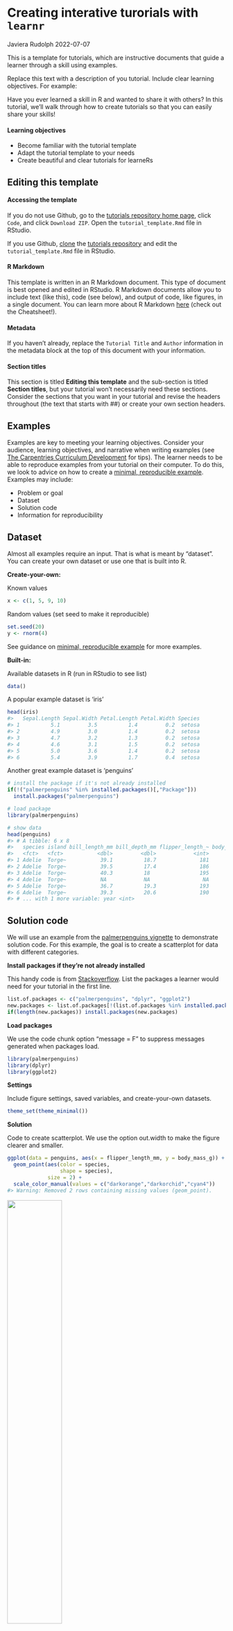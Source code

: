 Creating interative turorials with `learnr`
================
Javiera Rudolph
2022-07-07

This is a template for tutorials, which are instructive documents that
guide a learner through a skill using examples.

Replace this text with a description of you tutorial. Include clear
learning objectives. For example:

Have you ever learned a skill in R and wanted to share it with others?
In this tutorial, we’ll walk through how to create tutorials so that you
can easily share your skills!

#### Learning objectives

-   Become familiar with the tutorial template
-   Adapt the tutorial template to your needs
-   Create beautiful and clear tutorials for learneRs

## Editing this template

#### Accessing the template

If you do not use Github, go to the [tutorials repository home
page](https://github.com/R-Ladies-Gainesville/tutorials), click `Code`,
and click `Download ZIP`. Open the `tutorial_template.Rmd` file in
RStudio.

If you use Github,
[clone](https://docs.github.com/en/get-started/using-git/getting-changes-from-a-remote-repository)
the [tutorials
repository](https://github.com/R-Ladies-Gainesville/tutorials) and edit
the `tutorial_template.Rmd` file in RStudio.

#### R Markdown

This template is written in an R Markdown document. This type of
document is best opened and edited in RStudio. R Markdown documents
allow you to include text (like this), code (see below), and output of
code, like figures, in a single document. You can learn more about R
Markdown [here](https://rmarkdown.rstudio.com/lesson-1.html) (check out
the Cheatsheet!).

#### Metadata

If you haven’t already, replace the `Tutorial Title` and `Author`
information in the metadata block at the top of this document with your
information.

#### Section titles

This section is titled **Editing this template** and the sub-section is
titled **Section titles**, but your tutorial won’t necessarily need
these sections. Consider the sections that you want in your tutorial and
revise the headers throughout (the text that starts with \##) or create
your own section headers.

## Examples

Examples are key to meeting your learning objectives. Consider your
audience, learning objectives, and narrative when writing examples (see
[The Carpentries Curriculum
Development](https://carpentries.github.io/curriculum-development/) for
tips). The learner needs to be able to reproduce examples from your
tutorial on their computer. To do this, we look to advice on how to
create a [minimal, reproducible
example](https://stackoverflow.com/a/5963610). Examples may include:

-   Problem or goal
-   Dataset
-   Solution code
-   Information for reproducibility

## Dataset

Almost all examples require an input. That is what is meant by
“dataset”. You can create your own dataset or use one that is built into
R.

**Create-your-own:**

Known values

``` r
x <- c(1, 5, 9, 10)
```

Random values (set seed to make it reproducible)

``` r
set.seed(20)
y <- rnorm(4)
```

See guidance on [minimal, reproducible
example](https://stackoverflow.com/a/5963610) for more examples.

**Built-in:**

Available datasets in R (run in RStudio to see list)

``` r
data() 
```

A popular example dataset is ‘iris’

``` r
head(iris)
#>   Sepal.Length Sepal.Width Petal.Length Petal.Width Species
#> 1          5.1         3.5          1.4         0.2  setosa
#> 2          4.9         3.0          1.4         0.2  setosa
#> 3          4.7         3.2          1.3         0.2  setosa
#> 4          4.6         3.1          1.5         0.2  setosa
#> 5          5.0         3.6          1.4         0.2  setosa
#> 6          5.4         3.9          1.7         0.4  setosa
```

Another great example dataset is ‘penguins’

``` r
# install the package if it's not already installed
if(!("palmerpenguins" %in% installed.packages()[,"Package"]))
  install.packages("palmerpenguins")

# load package
library(palmerpenguins)

# show data
head(penguins)
#> # A tibble: 6 x 8
#>   species island bill_length_mm bill_depth_mm flipper_length_~ body_mass_g sex  
#>   <fct>   <fct>           <dbl>         <dbl>            <int>       <int> <fct>
#> 1 Adelie  Torge~           39.1          18.7              181        3750 male 
#> 2 Adelie  Torge~           39.5          17.4              186        3800 fema~
#> 3 Adelie  Torge~           40.3          18                195        3250 fema~
#> 4 Adelie  Torge~           NA            NA                 NA          NA <NA> 
#> 5 Adelie  Torge~           36.7          19.3              193        3450 fema~
#> 6 Adelie  Torge~           39.3          20.6              190        3650 male 
#> # ... with 1 more variable: year <int>
```

## Solution code

We will use an example from the [palmerpenguins
vignette](https://allisonhorst.github.io/palmerpenguins/articles/intro.html)
to demonstrate solution code. For this example, the goal is to create a
scatterplot for data with different categories.

**Install packages if they’re not already installed**

This handy code is from
[Stackoverflow](https://stackoverflow.com/a/4090208). List the packages
a learner would need for your tutorial in the first line.

``` r
list.of.packages <- c("palmerpenguins", "dplyr", "ggplot2")
new.packages <- list.of.packages[!(list.of.packages %in% installed.packages()[,"Package"])]
if(length(new.packages)) install.packages(new.packages)
```

**Load packages**

We use the code chunk option “message = F” to suppress messages
generated when packages load.

``` r
library(palmerpenguins)
library(dplyr)
library(ggplot2)
```

**Settings**

Include figure settings, saved variables, and create-your-own datasets.

``` r
theme_set(theme_minimal())
```

**Solution**

Code to create scatterplot. We use the option out.width to make the
figure clearer and smaller.

``` r
ggplot(data = penguins, aes(x = flipper_length_mm, y = body_mass_g)) +
  geom_point(aes(color = species,
                 shape = species),
             size = 2) +
  scale_color_manual(values = c("darkorange","darkorchid","cyan4"))
#> Warning: Removed 2 rows containing missing values (geom_point).
```

<img src="learnr-tutorial_files/figure-gfm/unnamed-chunk-9-1.png" width="50%" />

If there are variations on your solution, provide more examples!

## Information for reproducibility

R and R packages are continuously updated and examples that work under a
certain set of conditions may not work under another set. Ideally, you
would update your tutorial when key software is updated to maintain
working examples. However, that may not be feasible, and the next best
option is to provide learners with all the necessary information about
your computing environment. This can help them identify differences with
their computing environment that may be preventing the example from
running as expected.

**My computing environment:**

Session information

``` r
sessionInfo()
#> R version 4.1.3 (2022-03-10)
#> Platform: x86_64-w64-mingw32/x64 (64-bit)
#> Running under: Windows 10 x64 (build 22000)
#> 
#> Matrix products: default
#> 
#> locale:
#> [1] LC_COLLATE=English_United States.1252 
#> [2] LC_CTYPE=English_United States.1252   
#> [3] LC_MONETARY=English_United States.1252
#> [4] LC_NUMERIC=C                          
#> [5] LC_TIME=English_United States.1252    
#> 
#> attached base packages:
#> [1] stats     graphics  grDevices utils     datasets  methods   base     
#> 
#> other attached packages:
#> [1] ggplot2_3.3.5        dplyr_1.0.8          palmerpenguins_0.1.0
#> 
#> loaded via a namespace (and not attached):
#>  [1] highr_0.9        pillar_1.7.0     compiler_4.1.3   tools_4.1.3     
#>  [5] digest_0.6.29    evaluate_0.15    lifecycle_1.0.1  tibble_3.1.6    
#>  [9] gtable_0.3.0     pkgconfig_2.0.3  rlang_1.0.2      cli_3.3.0       
#> [13] DBI_1.1.2        rstudioapi_0.13  yaml_2.3.5       xfun_0.30       
#> [17] fastmap_1.1.0    withr_2.5.0      stringr_1.4.0    knitr_1.38      
#> [21] generics_0.1.2   vctrs_0.4.1      grid_4.1.3       tidyselect_1.1.2
#> [25] glue_1.6.2       R6_2.5.1         fansi_1.0.3      rmarkdown_2.13  
#> [29] farver_2.1.0     purrr_0.3.4      magrittr_2.0.3   scales_1.2.0    
#> [33] ellipsis_0.3.2   htmltools_0.5.2  assertthat_0.2.1 colorspace_2.0-3
#> [37] labeling_0.4.2   utf8_1.2.2       stringi_1.7.6    munsell_0.5.0   
#> [41] crayon_1.5.1
```

RStudio version

``` r
rstudioapi::versionInfo()$version
#> [1] '2022.2.3.492'
```

## Sharing your tutorial

### Slides

If you’re sharing your tutorial at an R-Ladies meeting, consider making
slides to go along with it.

See the [R-Ladies Gainesville presentations
repository](https://github.com/R-Ladies-Gainesville/presentations) to
download the the R Markdown file `tutorial_template.Rmd`. The
tutorial_template presentation is created with the
[xaringan](https://slides.yihui.org/xaringan/#1) package and the RLadies
theme by [Alison
Hill](https://www.apreshill.com/project/rladies-xaringan/).

### Github

Now it’s time to add your tutorial to the R-Ladies Gainesville
[tutorials
repository](https://github.com/R-Ladies-Gainesville/tutorials). This
will make it easier for others to provide feedback and for people to use
your tutorial!

If you do not use Github, email your `.Rmd` file to R-Ladies Gainesville
at <gainesville@rladies.org>.
